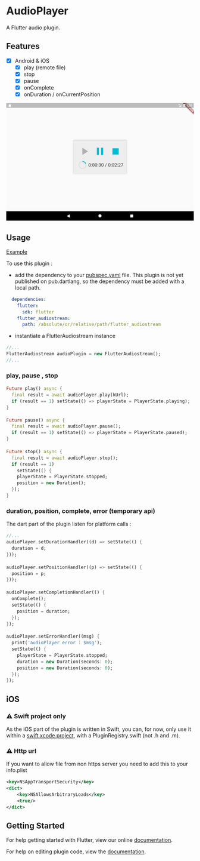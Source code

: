 # AudioPlayer

A Flutter audio plugin. 
 
## Features
 
- [x] Android & iOS
  - [x] play (remote file)
  - [x] stop
  - [x] pause
  - [x] onComplete
  - [x] onDuration / onCurrentPosition

![screenshot](img/audioplayer.png)

## Usage

[Example](https://github.com/rxlabz/flutter_audio/blob/master/example/lib/main.dart) 

To use this plugin : 

- add the dependency to your [pubspec.yaml](https://github.com/rxlabz/flutter_audio/blob/master/example/pubspec.yaml) file. This plugin is not yet published on pub.dartlang,
 so the dependency must be added with a local path.

```yaml
  dependencies:
    flutter:
      sdk: flutter
    flutter_audiostream:
      path: /absolute/or/relative/path/flutter_audiostream
```

- instantiate a FlutterAudiostream instance

```dart
//...
FlutterAudiostream audioPlugin = new FlutterAudiostream();
//...
```

### play, pause , stop

```dart
Future play() async {
  final result = await audioPlayer.play(kUrl);
  if (result == 1) setState(() => playerState = PlayerState.playing);
}
  
Future pause() async {
  final result = await audioPlayer.pause();
  if (result == 1) setState(() => playerState = PlayerState.paused);
}

Future stop() async {
  final result = await audioPlayer.stop();
  if (result == 1)
    setState(() {
    playerState = PlayerState.stopped;
    position = new Duration();
  });
}

```

### duration, position, complete, error (temporary api) 

The dart part of the plugin listen for platform calls :

```dart
//...
audioPlayer.setDurationHandler((d) => setState(() {
  duration = d;
}));

audioPlayer.setPositionHandler((p) => setState(() {
  position = p;
}));

audioPlayer.setCompletionHandler(() {
  onComplete();
  setState(() {
    position = duration;
  });
});

audioPlayer.setErrorHandler((msg) {
  print('audioPlayer error : $msg');
  setState(() {
    playerState = PlayerState.stopped;
    duration = new Duration(seconds: 0);
    position = new Duration(seconds: 0);
  });
});
```

## iOS
   
### :warning: Swift project only

As the iOS part of the plugin is written in Swift, you can, for now, 
only use it within a [swift xcode project](https://flutter.io/platform-channels/#step-3c-add-an-ios-platform-specific-implementation-using-swift), 
with a PluginRegistry.swift (not .h and .m).

### :warning: Http url

If you want to allow file from non https server you need to add this to your info.plist

```xml
<key>NSAppTransportSecurity</key>
<dict>
    <key>NSAllowsArbitraryLoads</key>
    <true/>
</dict>
```

## Getting Started

For help getting started with Flutter, view our online
[documentation](http://flutter.io/).

For help on editing plugin code, view the [documentation](https://flutter.io/platform-plugins/#edit-code).